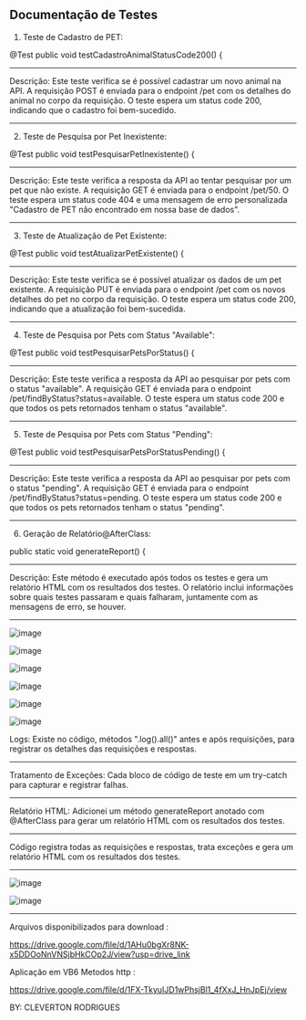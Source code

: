 Documentação de Testes
--------------------------------------------------------------------------------------------------------------------------------------------------------------------------------
1. Teste de Cadastro de PET:

@Test
public void testCadastroAnimalStatusCode200() {

--------------------------------------------------------------------------------------------------------------------------------------------------------------------------------
Descrição: Este teste verifica se é possível cadastrar um novo animal na API. 
A requisição POST é enviada para o endpoint /pet com os detalhes do animal no corpo da requisição. 
O teste espera um status code 200, indicando que o cadastro foi bem-sucedido.

--------------------------------------------------------------------------------------------------------------------------------------------------------------------------------
2. Teste de Pesquisa por Pet Inexistente:

   
@Test
public void testPesquisarPetInexistente() {

--------------------------------------------------------------------------------------------------------------------------------------------------------------------------------
Descrição: Este teste verifica a resposta da API ao tentar pesquisar por um pet que não existe. 
A requisição GET é enviada para o endpoint /pet/50. 
O teste espera um status code 404 e uma mensagem de erro personalizada "Cadastro de PET não encontrado em nossa base de dados".

--------------------------------------------------------------------------------------------------------------------------------------------------------------------------------
3. Teste de Atualização de Pet Existente:

@Test
public void testAtualizarPetExistente() {

--------------------------------------------------------------------------------------------------------------------------------------------------------------------------------
Descrição: Este teste verifica se é possível atualizar os dados de um pet existente. 
A requisição PUT é enviada para o endpoint /pet com os novos detalhes do pet no corpo da requisição. 
O teste espera um status code 200, indicando que a atualização foi bem-sucedida.

--------------------------------------------------------------------------------------------------------------------------------------------------------------------------------

4. Teste de Pesquisa por Pets com Status "Available":
   
@Test
public void testPesquisarPetsPorStatus() {

--------------------------------------------------------------------------------------------------------------------------------------------------------------------------------
Descrição: Este teste verifica a resposta da API ao pesquisar por pets com o status "available". 
A requisição GET é enviada para o endpoint /pet/findByStatus?status=available. 
O teste espera um status code 200 e que todos os pets retornados tenham o status "available".

--------------------------------------------------------------------------------------------------------------------------------------------------------------------------------
5. Teste de Pesquisa por Pets com Status "Pending":
   
@Test
public void testPesquisarPetsPorStatusPending() {

--------------------------------------------------------------------------------------------------------------------------------------------------------------------------------
Descrição: Este teste verifica a resposta da API ao pesquisar por pets com o status "pending". 
A requisição GET é enviada para o endpoint /pet/findByStatus?status=pending. 
O teste espera um status code 200 e que todos os pets retornados tenham o status "pending".

--------------------------------------------------------------------------------------------------------------------------------------------------------------------------------
6. Geração de Relatório@AfterClass:
   
public static void generateReport() {


--------------------------------------------------------------------------------------------------------------------------------------------------------------------------------


Descrição: Este método é executado após todos os testes e gera um relatório HTML com os resultados dos testes. 
O relatório inclui informações sobre quais testes passaram e quais falharam, juntamente com as mensagens de erro, se houver.


--------------------------------------------------------------------------------------------------------------------------------------------------------------------------------




![image](https://github.com/user-attachments/assets/96aa8fd3-ebdc-43c5-98a7-93a4b5d5407d)

![image](https://github.com/user-attachments/assets/64ab9d8f-95a7-4a13-8597-da0ef8600959)

![image](https://github.com/user-attachments/assets/e98d4234-f7eb-4d15-82e1-091435310a86)

![image](https://github.com/user-attachments/assets/2c6406bb-80ab-43b7-ba38-25b48f5df8da)

![image](https://github.com/user-attachments/assets/8c39d63b-ab35-4979-9598-477e25b8acd4)

![image](https://github.com/user-attachments/assets/c1493a3c-f021-43ca-a33a-2e74a7bc8bda)

Logs: Existe no código, métodos ".log().all()" antes e após requisições, para registrar os detalhes das requisições e respostas.

-------------------------------------------------------------------------------------------------------------------
Tratamento de Exceções: Cada bloco de código de teste em um try-catch para capturar e registrar falhas.

-------------------------------------------------------------------------------------------------------------------
Relatório HTML: Adicionei um método generateReport anotado com @AfterClass para gerar um relatório HTML com os resultados dos testes.

-------------------------------------------------------------------------------------------------------------------
Código registra todas as requisições e respostas, trata exceções e gera um relatório HTML com os resultados dos testes. 

------------------------------------------------------------------------------------------------------------------- 

![image](https://github.com/user-attachments/assets/1444fd11-2ca4-4d1b-a6b0-4952d8a9d1a7)

![image](https://github.com/user-attachments/assets/0f789a5e-fb51-47fe-8664-2ca00fd836ec)

-------------------------------------------------------------------------------------------------------------------

Arquivos disponibilizados para download : 

https://drive.google.com/file/d/1AHu0bgXr8NK-x5DDOoNnVNSjbHkCOp2J/view?usp=drive_link

Aplicação em VB6 Metodos http : 

https://drive.google.com/file/d/1FX-TkyuIJD1wPhsjBl1_4fXxJ_HnJpEj/view


BY: CLEVERTON RODRIGUES






